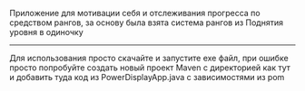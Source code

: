Приложение для мотивации себя и отслеживания прогресса по средством рангов, за основу была взята система рангов из Поднятия уровня в одиночку

---

Для использования просто скачайте и запустите exe файл, при ошибке просто попробуйте создать новый проект Maven с директорией как тут и добавить туда код из PowerDisplayApp.java с зависимостями из pom
